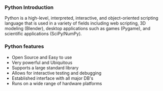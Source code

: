 ### Python Introduction

Python is a high-level, interpreted, interactive, and object-oriented scripting language that is used in a variety of fields including web scripting, 3D modeling (Blender), desktop applications such as games (Pygame), and scientific applications (SciPy/NumPy).

### Python features

  - Open Source and Easy to use
  - Very powerful and Ubiquitous
  - Supports a large standard library
  - Allows for interactive testing and debugging
  - Established interface with all major DB's
  - Runs on a wide range of hardware platforms

